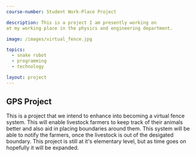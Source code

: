 ```yaml
---
course-number: Student Work-Place Project

description: This is a project I am presently working on 
at my working place in the physics and engineering department.

image: /images/virtual_fence.jpg

topics:
  - snake robot
  - programming
  - technology

layout: project 
---
```


## GPS Project
This is a project that we intend to enhance into becoming a virtual fence system.
This will enable livestock farmers to keep track of their animals better and also aid in placing boundaries
around them. This system will be able to notify the farmers, once the livestock is out of the
desigated boundary. This project is still at it's elementary level, but as time goes on hopefully
it will be expanded.


